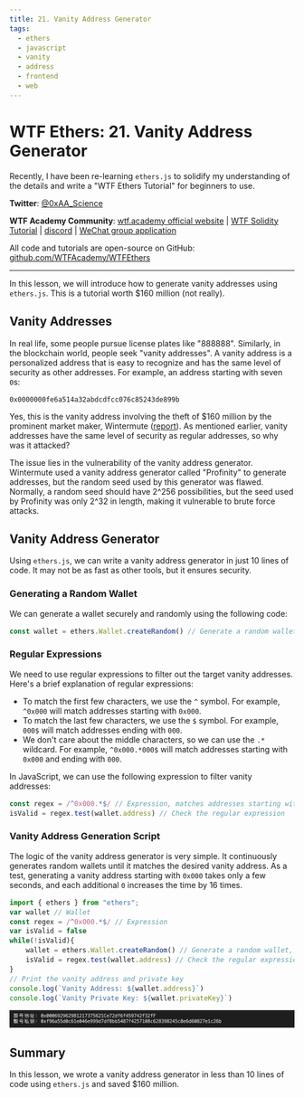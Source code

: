 ```yaml
---
title: 21. Vanity Address Generator
tags:
  - ethers
  - javascript
  - vanity
  - address
  - frontend
  - web
---
```


# WTF Ethers: 21. Vanity Address Generator

Recently, I have been re-learning `ethers.js` to solidify my understanding of the details and write a "WTF Ethers Tutorial" for beginners to use.

**Twitter**: [@0xAA_Science](https://twitter.com/0xAA_Science)

**WTF Academy Community**: [wtf.academy official website](https://wtf.academy) | [WTF Solidity Tutorial](https://github.com/AmazingAng/WTFSolidity) | [discord](https://discord.gg/5akcruXrsk) | [WeChat group application](https://docs.google.com/forms/d/e/1FAIpQLSe4KGT8Sh6sJ7hedQRuIYirOoZK_85miz3dw7vA1-YjodgJ-A/viewform?usp=sf_link)

All code and tutorials are open-source on GitHub: [github.com/WTFAcademy/WTFEthers](https://github.com/WTFAcademy/WTF-Ethers)

-----

In this lesson, we will introduce how to generate vanity addresses using `ethers.js`. This is a tutorial worth $160 million (not really).

## Vanity Addresses

In real life, some people pursue license plates like "888888". Similarly, in the blockchain world, people seek "vanity addresses". A vanity address is a personalized address that is easy to recognize and has the same level of security as other addresses. For example, an address starting with seven `0`s:

```solidity
0x0000000fe6a514a32abdcdfcc076c85243de899b
```

Yes, this is the vanity address involving the theft of $160 million by the prominent market maker, Wintermute ([report](https://www.blocktempo.com/head-market-maker-wintermute-hacked-loses-160-million-magnesium/)). As mentioned earlier, vanity addresses have the same level of security as regular addresses, so why was it attacked?

The issue lies in the vulnerability of the vanity address generator. Wintermute used a vanity address generator called "Profinity" to generate addresses, but the random seed used by this generator was flawed. Normally, a random seed should have 2^256 possibilities, but the seed used by Profinity was only 2^32 in length, making it vulnerable to brute force attacks.

## Vanity Address Generator

Using `ethers.js`, we can write a vanity address generator in just 10 lines of code. It may not be as fast as other tools, but it ensures security.

### Generating a Random Wallet

We can generate a wallet securely and randomly using the following code:

```js
const wallet = ethers.Wallet.createRandom() // Generate a random wallet, secure
```

### Regular Expressions

We need to use regular expressions to filter out the target vanity addresses. Here's a brief explanation of regular expressions:
   - To match the first few characters, we use the `^` symbol. For example, `^0x000` will match addresses starting with `0x000`.
   - To match the last few characters, we use the `$` symbol. For example, `000$` will match addresses ending with `000`.
   - We don't care about the middle characters, so we can use the `.*` wildcard. For example, `^0x000.*000$` will match addresses starting with `0x000` and ending with `000`.

In JavaScript, we can use the following expression to filter vanity addresses:
```js
const regex = /^0x000.*$/ // Expression, matches addresses starting with 0x000
isValid = regex.test(wallet.address) // Check the regular expression
```

### Vanity Address Generation Script

The logic of the vanity address generator is very simple. It continuously generates random wallets until it matches the desired vanity address. As a test, generating a vanity address starting with `0x000` takes only a few seconds, and each additional `0` increases the time by 16 times.

```js
import { ethers } from "ethers";
var wallet // Wallet
const regex = /^0x000.*$/ // Expression
var isValid = false
while(!isValid){
    wallet = ethers.Wallet.createRandom() // Generate a random wallet, secure
    isValid = regex.test(wallet.address) // Check the regular expression
}
// Print the vanity address and private key
console.log(`Vanity Address: ${wallet.address}`)
console.log(`Vanity Private Key: ${wallet.privateKey}`)
```

![Vanity Address Generation](./img/21-1.png)

## Summary

In this lesson, we wrote a vanity address generator in less than 10 lines of code using `ethers.js` and saved $160 million.